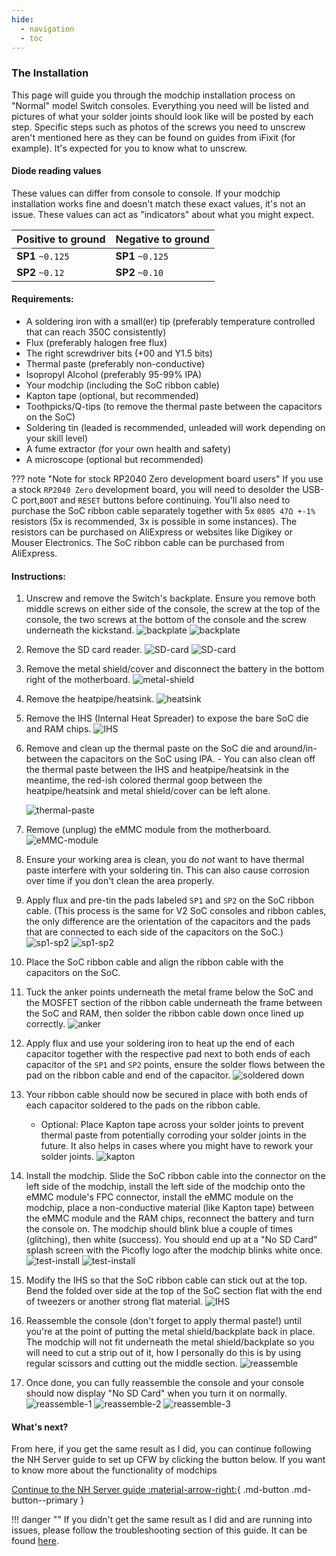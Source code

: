 ```yaml
---
hide:
  - navigation
  - toc
---
```


### **The Installation**

This page will guide you through the modchip installation process on "Normal" model Switch consoles. Everything you need will be listed and pictures of what your solder joints should look like will be posted by each step.
Specific steps such as photos of the screws you need to unscrew aren't mentioned here as they can be found on guides from iFixit (for example). It's expected for you to know what to unscrew.

#### Diode reading values

These values can differ from console to console. If your modchip installation works fine and doesn't match these exact values, it's not an issue. These values can act as "indicators" about what you might expect.

| Positive to ground     | Negative to ground     |
| ---------------------- | ---------------------- |
| **SP1**  `~0.125`      | **SP1**  `~0.125`      |
| **SP2**  `~0.12`       | **SP2**  `~0.10`       |

#### Requirements:

- A soldering iron with a small(er) tip (preferably temperature controlled that can reach 350C consistently)
- Flux (preferably halogen free flux)
- The right screwdriver bits (+00 and Y1.5 bits)
- Thermal paste (preferably non-conductive)
- Isopropyl Alcohol (preferably 95-99% IPA)
- Your modchip (including the SoC ribbon cable)
- Kapton tape (optional, but recommended)
- Toothpicks/Q-tips (to remove the thermal paste between the capacitors on the SoC)
- Soldering tin (leaded is recommended, unleaded will work depending on your skill level)
- A fume extractor (for your own health and safety)
- A microscope (optional but recommended)

??? note "Note for stock RP2040 Zero development board users"
     If you use a stock `RP2040 Zero` development board, you will need to desolder the USB-C port,`BOOT` and `RESET` buttons before continuing. You'll also need to purchase the SoC ribbon cable separately together with 5x `0805 47Ω +-1%` resistors (5x is recommended, 3x is possible in some instances).
     The resistors can be purchased on AliExpress or websites like Digikey or Mouser Electronics. The SoC ribbon cable can be purchased from AliExpress.

#### Instructions:

1. Unscrew and remove the Switch's backplate. Ensure you remove both middle screws on either side of the console, the screw at the top of the console, the two screws at the bottom of the console and the screw underneath the kickstand.
     ![backplate](../img/normal_img/1.JPG)
     ![backplate](../img/normal_img/2.JPG)

2. Remove the SD card reader.
     ![SD-card](../img/normal_img/3.JPG)
     ![SD-card](../img/normal_img/4.JPG)

3. Remove the metal shield/cover and disconnect the battery in the bottom right of the motherboard.
     ![metal-shield](../img/normal_img/5.JPG)

4. Remove the heatpipe/heatsink.
     ![heatsink](../img/normal_img/6.JPG)

5. Remove the IHS (Internal Heat Spreader) to expose the bare SoC die and RAM chips.
     ![IHS](../img/normal_img/7.JPG)

6. Remove and clean up the thermal paste on the SoC die and around/in-between the capacitors on the SoC using IPA.
       - You can also clean off the thermal paste between the IHS and heatpipe/heatsink in the meantime, the red-ish colored thermal goop between the heatpipe/heatsink and metal shield/cover can be left alone.

     ![thermal-paste](../img/normal_img/8.JPG)

7. Remove (unplug) the eMMC module from the motherboard.
     ![eMMC-module](../img/normal_img/9.JPG)

8. Ensure your working area is clean, you do *not* want to have thermal paste interfere with your soldering tin. This can also cause corrosion over time if you don't clean the area properly.

9. Apply flux and pre-tin the pads labeled `SP1` and `SP2` on the SoC ribbon cable. (This process is the same for V2 SoC consoles and ribbon cables, the only difference are the orientation of the capacitors and the pads that are connected to each side of the capacitors on the SoC.)
     ![sp1-sp2](../img/normal_img/sp1-sp2/not-tinned.JPG)
     ![sp1-sp2](../img/normal_img/sp1-sp2/tinned.JPG)

10. Place the SoC ribbon cable and align the ribbon cable with the capacitors on the SoC.

11. Tuck the anker points underneath the metal frame below the SoC and the MOSFET section of the ribbon cable underneath the frame between the SoC and RAM, then solder the ribbon cable down once lined up correctly.
     ![anker](../img/normal_img/lined-up.jpg)

12. Apply flux and use your soldering iron to heat up the end of each capacitor together with the respective pad next to both ends of each capacitor of the `SP1` and `SP2` points, ensure the solder flows between the pad on the ribbon cable and end of the capacitor.
     ![soldered down](../img/normal_img/soldered-down.jpg)

13. Your ribbon cable should now be secured in place with both ends of each capacitor soldered to the pads on the ribbon cable.
       - Optional: Place Kapton tape across your solder joints to prevent thermal paste from potentially corroding your solder joints in the future. It also helps in cases where you might have to rework your solder joints.
       ![kapton](../img/normal_img/13-kapton.jpg)

14. Install the modchip. Slide the SoC ribbon cable into the connector on the left side of the modchip, install the left side of the modchip onto the eMMC module's FPC connector, install the eMMC module on the modchip, place a non-conductive material (like Kapton tape) between the eMMC module and the RAM chips, reconnect the battery and turn the console on. The modchip should blink blue a couple of times (glitching), then white (success). You should end up at a "No SD Card" splash screen with the Picofly logo after the modchip blinks white once.
     ![test-install](../img/normal_img/12.JPG)
     ![test-install](../img/normal_img/14.JPG)

15. Modify the IHS so that the SoC ribbon cable can stick out at the top. Bend the folded over side at the top of the SoC section flat with the end of tweezers or another strong flat material.
     ![IHS](../img/normal_img/17.jpg)

16. Reassemble the console (don't forget to apply thermal paste!) until you're at the point of putting the metal shield/backplate back in place. The modchip will not fit underneath the metal shield/backplate so you will need to cut a strip out of it, how I personally do this is by using regular scissors and cutting out the middle section.
     ![reassemble](../img/normal_img/16.JPG)

17. Once done, you can fully reassemble the console and your console should now display "No SD Card" when you turn it on normally.
     ![reassemble-1](../img/normal_img/20.JPG)
     ![reassemble-2](../img/normal_img/21.JPG)
     ![reassemble-3](../img/normal_img/22.JPG)

#### What's next?

From here, if you get the same result as I did, you can continue following the NH Server guide to set up CFW by clicking the button below. If you want to know more about the functionality of modchips

[Continue to the NH Server guide :material-arrow-right:](https://nh-server.github.io/switch-guide/){ .md-button .md-button--primary }

!!! danger ""
    If you didn't get the same result as I did and are running into issues, please follow the troubleshooting section of this guide.
    It can be found [here](../troubleshooting/error_codes.md).
